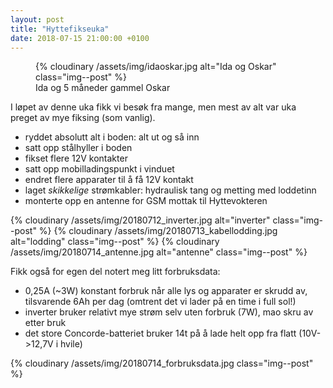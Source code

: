 ```yaml
---
layout: post
title: "Hyttefikseuka"
date: 2018-07-15 21:00:00 +0100
---
```


<figure>
{% cloudinary  /assets/img/idaoskar.jpg alt="Ida og Oskar"  class="img--post" %}
<figcaption>Ida og 5 måneder gammel Oskar</figcaption>
</figure>
I løpet av denne uka fikk vi besøk fra mange, men mest av alt
var uka preget av mye fiksing (som vanlig).

- ryddet absolutt alt i boden: alt ut og så inn
- satt opp stålhyller i boden
- fikset flere 12V kontakter
- satt opp mobilladingspunkt i vinduet
- endret flere apparater til å få 12V kontakt
- laget _skikkelige_ strømkabler: hydraulisk tang og metting med loddetinn
- monterte opp en antenne for GSM mottak til Hyttevokteren

{% cloudinary /assets/img/20180712_inverter.jpg alt="inverter" class="img--post" %}
{% cloudinary /assets/img/20180713_kabellodding.jpg alt="lodding" class="img--post" %}
{% cloudinary /assets/img/20180714_antenne.jpg alt="antenne" class="img--post" %}

Fikk også for egen del notert meg litt forbruksdata:

- 0,25A (~3W) konstant forbruk når alle lys og apparater er skrudd av, tilsvarende 6Ah per dag (omtrent det vi lader på en time i full sol!)
- inverter bruker relativt mye strøm selv uten forbruk (7W), mao skru av etter bruk
- det store Concorde-batteriet bruker 14t på å lade helt opp fra flatt (10V->12,7V i hvile)

{% cloudinary /assets/img/20180714_forbruksdata.jpg  class="img--post" %}
